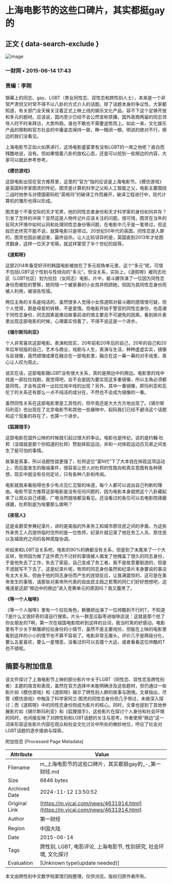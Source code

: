 # 上海电影节的这些口碑片，其实都挺gay的

## 正文 { data-search-exclude }


![image](https://m.yicai.com/search)

### 一财网 • 2015-06-14 17:43

### 责编：李刚

银幕上的同志、gay、LGBT（男女同性恋、双性恋和跨性别人士），本来是一个非常严肃但又时常不得不以八卦的方式介入的话题。除了话题本身的争议性，大家都知道，有关部门全天候关注着正式上映上线的娱乐文化产品，容不下这个足够开放和多元的题材。应该说，国内至少已经不会公然宣称禁播，国外政商两届的同志领导人时不时来拜访，大势所趋，谁也不敢也不需要逆势而上。如此一来，文化娱乐产品的限制和官方社会的中庸姿态保持一致，睁一眼闭一眼，明说的绝对不行，擦边的我们没看见。

上海电影节正如火如荼进行，这场电影盛宴里有没有LGBT的一席之地呢？直白而残酷地说，没有。但如果借着八卦的放松心态，还是可以挖到一些擦边的内容，大家可以就此参考参考。

**《模仿游戏》**

这部电影出现在官方推荐里，这里的“官方”指的应该是上海电影节。《模仿游戏》是英国科学家图灵的传纪，图灵是计算机科学之父和人工智能之父，电影主要围绕二战时他参与对德国密码机“英格玛”的破译工作而展开，破译工程进行中，现代计算机的雏形也得以形成。

图灵是个不善交际的天才宅男，他的同性恋者身份和天才科学家的身份如何并存？引发了怎样的冲突？显然这是人物传记片应该关注的问题。很可惜，图灵在当年的反同大环境中如何认同和处理同性恋身份等问题，在电影中几乎是一笔带过。但这段历史终究不能不说，就算电影只是带过。20世纪50年代的英国，同性恋是入罪的，图灵也因此被迫害，最终自杀。让人比较讶异的是，英国直到2013年才给图灵翻身，这样一位天才宅萌，就这样蒙受了半个世纪的屈辱。

**《道熙呀》**

这部2014年备受好评的韩国电影被放在了多元视角单元里，这个“多元”呢，可惜不包括LGBT这个性别与性倾向的“多元”。但没关系，实际上，《道熙呀》被同志社区（LGBT社区）划为拉拉（女同志）电影。片中，裴斗娜饰演了一位因为同性恋身份而被贬的警察，她同情一个被家暴的小女孩并照顾她，但因为其同性恋身份而被人利用，被诬告性侵。

两位主角的关系是纯洁的，虽然很多人觉得小女孩道熙对裴斗娜的感情很可疑，但个人觉得，那是母爱的转移，不是爱情。但电影开始于警官的同性恋身份，也高潮于同性恋身份，同志因素是推动故事前进的很主要且不可避免的因素。看到排片表里出现这部电影的时候，心理着实惊着了，不得不说这是一个进步。

**《锡尔斯玛利亚》**

个人非常喜欢这部电影。表演和现实，20年前和20年后的自己，20年的自己和20年后年轻版的自己，艺术与商业，戏剧与人生，表演与生活，种种虚虚实实，镜像与反镜像，竟然顺理成章在融合在一部电影里，融合在这一幕一幕的对手戏里，真心让人叹为观止。

说实在话，这部电影跟LGBT没有很大关系，真的是擦边中的擦边。电影里的戏中戏是一部拉拉戏剧，我觉得吧，会不会是因为要实现这多重镜像，所以主角必须都是同性，才会有这样一出拉拉戏中戏的出现？另外，其中一重镜像，即玛利亚和瓦伦丁的关系还有那么一点不纯洁的成分在，不然也不会成为镜像的一重。

虽然同性关系在这部电影里是工具性的，但毕竟还是大大方方地出现了。《锡尔斯玛利亚》也出现在了北京电影节和其他一些展映中，起码我们已经不避讳这个话题和这个现象的存在了，也算一个进步。

**《狐狸猎手》**

这部电影在国外公映的时候就引起过很大的争议。电影也是传纪，说的是约翰·杜邦（没错就是那个你知道的杜邦）赞助摔跤运动，并和一对摔跤运动员兄弟之间发生了挺可怕的事情。

故事是真事，所以话题性就更强了，杜邦这位“富N代”下了大本钱在摔跤这项运动上，而后面发生的极端事件，很容易让世人对杜邦的性取向和真实意图有各种猜想，现实中就没有任何定论，只有各种八卦和传闻。

电影就我来看拍得也多少有点见仁见智的味道，每个人都可以说出自己判断的理由。电影节官方推荐这部电影是没有任何问题的，因为电影本身就把这个八卦藏起来了让观众自己琢磨，广电当然就啥都没看见。还没看过的各位可以去电影院琢磨琢磨，杜邦到底为啥要那么做咧？

**《夜宿人》**

这是金爵奖参赛纪录片，讲的是美版的外来务工和城市原住民之间的矛盾，为这些外来务工人员提供临时住所的是一位牧师，纪录片就记录了他在务工人员、原住民以及镇政府之间的各种周旋协调。

听起来和LGBT没关系吧，电影的90%的确都没有关系，但是到了末尾来了一个大反转，牧师因为做了这件费力不讨好的事情被人揭发了他掩盖了很久的同志身份，于是他失去了工作，失去了家庭，自己变成了务工者。我不是故意要剧透的，但是不透就写不下去了。这是纪录片呢，牧师的同志身份虽然和纪录片本身要说的事没有太大关系，但由于他的同志身份而产生的连锁反应，让我满震惊的，这可是在美帝发生的事情，请那些对美帝所代表的自由民主趋之若鹜的同仁们好好想想吧，这难道是这部“擦边中的擦边”进入竞赛单元的原因吗？我又腹黑了。

**《等一个人咖啡》**

《等一个人咖啡》里有一个拉拉角色，赖雅妍出演了一位帅酷到不行的T，不知道T是什么又很好奇的请自行搜索。片头一群歪瓜裂枣进咖啡店说：这就是那个抢了你女朋友的T啊，第一次在祖国电影院听到这样的台词，我当时真的好感动。电影里有不少关于赖雅妍拉拉身份的小情节，虽然不是主要戏份，但能在上映的电影里看到这样的小小的情节也不算不容易了。电影非常无厘头，评价几乎是两级分化，要么五星喜欢，要么一星憎恶，没看过的可以去撞个大运，或者看看这位帅酷的T也不错呢。

## 摘要与附加信息

<!-- tcd_abstract -->
该文件探讨了上海电影节上映的部分影片中关于LGBT（同性恋、双性恋及跨性别者）主题的隐含和表现，虽然在官方选择中未能明确涉及这些题材，但仍通过一些影片如《模仿游戏》和《道熙呀》揭示了跨性别人群的故事与困境。文章指出，尽管《模仿游戏》中触及了科学家阿兰·图灵的同性恋身份但几乎带过，未做深入探讨；而《道熙呀》中的同性恋身份则成为影片的核心。同时，文章也提到了其他参展影片如《锡尔斯玛利亚》和《狐狸猎手》，这些影片在探讨个人身份和社会环境的同时，也间接反映了对跨性别和LGBT话题的关注与思考。作者使用“擦边”这一词来形容这些影片内容在观众和社会文化讨论中所处的微妙地位，呼应了社会对LGBT话题的逐步接纳与探索。
<!-- tcd_abstract_end -->

附加信息 [Processed Page Metadata]

| Attribute       | Value                                  |
|-----------------|----------------------------------------|
| Filename        | m_上海电影节的这些口碑片，其实都挺gay的_-_第一财经.md                             |
| Size            | 6646 bytes                           |
| Archived Date   | 2024-11-12 13:50:52                             |
| Original Link   | [https://m.yicai.com/news/4631914.html](https://m.yicai.com/news/4631914.html)                       |
| Author          | 第一财经                               |
| Region          | 中国大陆                               |
| Date            | 2015-06-14                                 |
| Tags            | 跨性别, LGBT, 电影评论, 上海电影节, 性别研究, 社会环境, 文化探讨                                 |
| Evaluation            | [Unknown type(update needed)]                                 |
<!-- tcd_table_end -->

本文由跨性别中文数字档案馆归档整理，仅供浏览。版权归原作者所有。
